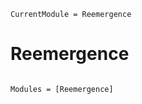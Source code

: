 ```@meta
CurrentModule = Reemergence
```

# Reemergence

```@index
```

```@autodocs
Modules = [Reemergence]
```
